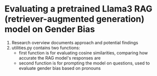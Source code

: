 # Evaluating a pretrained Llama3 RAG (retriever-augmented generation) model on Gender Bias
1) Research overview documents approach and potential findings
2) utilities.py contains two functions:
   -  first function is for evaluating cosine similarities, comparing how accurate the RAG model's responses are
   -  second function is for prompting the model on questions, used to evaluate gender bias based on pronouns
